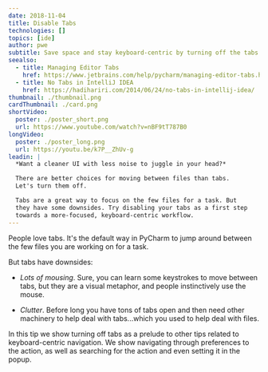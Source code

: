 ```yaml
---
date: 2018-11-04
title: Disable Tabs
technologies: []
topics: [ide]
author: pwe
subtitle: Save space and stay keyboard-centric by turning off the tabs.
seealso:
  - title: Managing Editor Tabs
    href: https://www.jetbrains.com/help/pycharm/managing-editor-tabs.html
  - title: No Tabs in IntelliJ IDEA
    href: https://hadihariri.com/2014/06/24/no-tabs-in-intellij-idea/
thumbnail: ./thumbnail.png
cardThumbnail: ./card.png
shortVideo:
  poster: ./poster_short.png
  url: https://www.youtube.com/watch?v=nBF9tT787B0
longVideo:
  poster: ./poster_long.png
  url: https://youtu.be/k7P__ZhUv-g
leadin: |
  *Want a cleaner UI with less noise to juggle in your head?*

  There are better choices for moving between files than tabs. 
  Let's turn them off.

  Tabs are a great way to focus on the few files for a task. But 
  they have some downsides. Try disabling your tabs as a first step 
  towards a more-focused, keyboard-centric workflow.
---
```


People love tabs. It's the default way in PyCharm to jump around
between the few files you are working on for a task.

But tabs have downsides:

- _Lots of mousing_. Sure, you can learn some keystrokes to move
  between tabs, but they are a visual metaphor, and people
  instinctively use the mouse.

- _Clutter_. Before long you have tons of tabs open and then need
  other machinery to help deal with tabs...which you used to
  help deal with files.

In this tip we show turning off tabs as a prelude to other tips
related to keyboard-centric navigation. We show navigating through
preferences to the action, as well as searching for the action
and even setting it in the popup.
